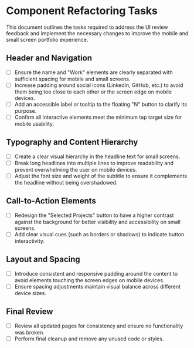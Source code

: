 # Component Refactoring Tasks

This document outlines the tasks required to address the UI review feedback and implement the necessary changes to improve the mobile and small screen portfolio experience.

## Header and Navigation

- [ ] Ensure the name and "Work" elements are clearly separated with sufficient spacing for mobile and small screens.
- [ ] Increase padding around social icons (LinkedIn, GitHub, etc.) to avoid them being too close to each other or the screen edge on mobile devices.
- [ ] Add an accessible label or tooltip to the floating "N" button to clarify its purpose.
- [ ] Confirm all interactive elements meet the minimum tap target size for mobile usability.

## Typography and Content Hierarchy

- [ ] Create a clear visual hierarchy in the headline text for small screens.
- [ ] Break long headlines into multiple lines to improve readability and prevent overwhelming the user on mobile devices.
- [ ] Adjust the font size and weight of the subtitle to ensure it complements the headline without being overshadowed.

## Call-to-Action Elements

- [ ] Redesign the "Selected Projects" button to have a higher contrast against the background for better visibility and accessibility on small screens.
- [ ] Add clear visual cues (such as borders or shadows) to indicate button interactivity.

## Layout and Spacing

- [ ] Introduce consistent and responsive padding around the content to avoid elements touching the screen edges on mobile devices.
- [ ] Ensure spacing adjustments maintain visual balance across different device sizes.

## Final Review

- [ ] Review all updated pages for consistency and ensure no functionality was broken.
- [ ] Perform final cleanup and remove any unused code or styles.
